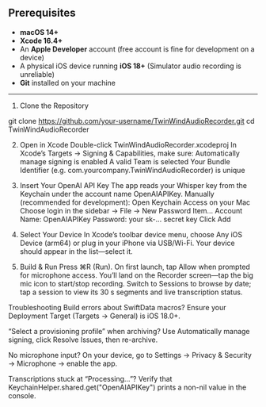 ## Prerequisites

- **macOS 14+**  
- **Xcode 16.4+**  
- An **Apple Developer** account (free account is fine for development on a device)  
- A physical iOS device running **iOS 18+** (Simulator audio recording is unreliable)  
- **Git** installed on your machine

---

1. Clone the Repository

  git clone https://github.com/your-username/TwinWindAudioRecorder.git
  cd TwinWindAudioRecorder

2. Open in Xcode
  Double-click TwinWindAudioRecorder.xcodeproj
  In Xcode’s Targets → Signing & Capabilities, make sure:
  Automatically manage signing is enabled
  A valid Team is selected
  Your Bundle Identifier (e.g. com.yourcompany.TwinWindAudioRecorder) is unique

3. Insert Your OpenAI API Key
  The app reads your Whisper key from the Keychain under the account name OpenAIAPIKey.
  Manually (recommended for development):
  Open Keychain Access on your Mac
  Choose login in the sidebar → File → New Password Item…
  Account Name: OpenAIAPIKey
  Password: your sk-… secret key
  Click Add

4. Select Your Device
  In Xcode’s toolbar device menu, choose Any iOS Device (arm64) or plug in your iPhone via USB/Wi-Fi.
  Your device should appear in the list—select it.

5. Build & Run
  Press ⌘R (Run).
  On first launch, tap Allow when prompted for microphone access.
  You’ll land on the Recorder screen—tap the big mic icon to start/stop recording.
  Switch to Sessions to browse by date; tap a session to view its 30 s segments and live transcription status.

Troubleshooting
Build errors about SwiftData macros?
Ensure your Deployment Target (Targets → General) is iOS 18.0+.

“Select a provisioning profile” when archiving?
Use Automatically manage signing, click Resolve Issues, then re-archive.

No microphone input?
On your device, go to Settings → Privacy & Security → Microphone → enable the app.

Transcriptions stuck at “Processing…”?
Verify that KeychainHelper.shared.get("OpenAIAPIKey") prints a non-nil value in the console.
